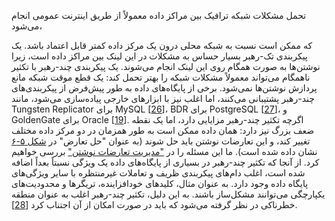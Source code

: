 تحمل مشکلات شبکه ترافیک بین مراکز داده معمولاً از طریق اینترنت عمومی انجام می‌شود،
 
که ممکن است نسبت به شبکه محلی درون یک مرکز داده کمتر قابل اعتماد باشد. یک پیکربندی
تک-رهبر بسیار حساس به مشکلات در این لینک بین مراکز داده است، زیرا نوشتن‌ها به صورت
همگام روی این لینک انجام می‌شوند. یک پیکربندی چند-رهبر با تکثیر ناهمگام می‌تواند
معمولاً مشکلات شبکه را بهتر تحمل کند: یک قطع موقت شبکه مانع پردازش نوشتن‌ها
نمی‌شود. 
برخی از پایگاه‌های داده به طور پیش‌فرض از پیکربندی‌های چند-رهبر پشتیبانی می‌کنند، اما اغلب نیز با
ابزارهای خارجی پیاده‌سازی می‌شود، مانند Tungsten Replicator برای MySQL
[[26](ch05.html#TungstenReplicator)]، BDR برای PostgreSQL
[[27](ch05.html#PostgresBDR)]،
و GoldenGate برای Oracle [[19](ch05.html#Oracle2013ub)]. اگرچه تکثیر چند-رهبر مزایایی دارد، اما یک نقطه ضعف بزرگ نیز دارد: همان داده ممکن است
به طور همزمان در دو مرکز داده مختلف تغییر کند، و این تعارضات نوشتن باید حل شوند
(به عنوان "حل تعارض" در [شکل ۵-۶](#fig_replication_multi_dc) نشان داده شده است). ما این مسئله را در
["مدیریت تعارضات نوشتن"](#sec_replication_write_conflicts) بررسی خواهیم کرد. از آنجا که تکثیر چند-رهبر در بسیاری از پایگاه‌های داده یک ویژگی نسبتاً بعداً اضافه شده است، اغلب
دام‌های پیکربندی ظریف و تعاملات غیرمنتظره با سایر ویژگی‌های پایگاه داده وجود دارد. به عنوان مثال،
کلیدهای خودافزاینده، تریگرها و محدودیت‌های یکپارچگی می‌توانند مشکل‌ساز باشند. به این دلیل،
تکثیر چند-رهبر اغلب به عنوان منطقه خطرناکی در نظر گرفته می‌شود که باید در صورت امکان از آن اجتناب کرد
[[28](ch05.html#Hodges2012ue)].